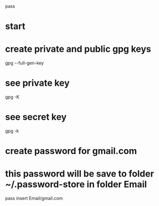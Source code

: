 pass

# start 
# create private and public gpg keys
gpg --full-gen-key

# see private key
gpg -K

# see secret key
gpg -k

# create password for gmail.com
# this password will be save to folder ~/.password-store in folder Email
pass insert Email/gmail.com
